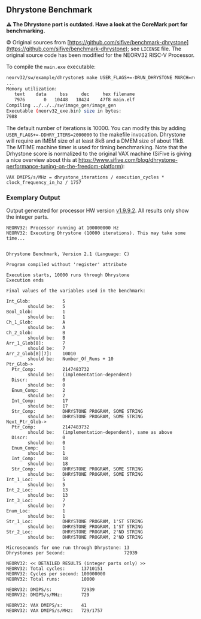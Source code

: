 ## Dhrystone Benchmark

**:warning: The Dhrystone port is outdated. Have a look at the CoreMark port for benchmarking.**

:copyright: Original sources from [https://github.com/sifive/benchmark-dhrystone](https://github.com/sifive/benchmark-dhrystone);
 see `LICENSE` file. The original source code has been modified for the NEORV32 RISC-V Processor.

To compile the `main.exe` executable:

```bash
neorv32/sw/example/dhrystone$ make USER_FLAGS+=-DRUN_DHRYSTONE MARCH=rv32imc_zicsr_zifencei EFFORT=-O2 clean_all exe
...
Memory utilization:
   text    data     bss     dec     hex filename
   7976       0   10448   18424    47f8 main.elf
Compiling ../../../sw/image_gen/image_gen
Executable (neorv32_exe.bin) size in bytes:
7988
```

The default number of iterations is 10000. You can modify this by adding `USER_FLAGS+=-DDHRY_ITERS=2000000` to the makefile invocation.
Dhrystone will require an IMEM size of at least 8kB and a DMEM size of about 11kB. The MTIME machine timer is used for timing benchmarking.
Note that the Drhystone score is normalized to the original VAX machine (SiFive is giving a nice overview
about this at https://www.sifive.com/blog/dhrystone-performance-tuning-on-the-freedom-platform):

```
VAX DMIPS/s/MHz = dhrystone_iterations / execution_cycles * clock_frequency_in_hz / 1757
```

### Exemplary Output

Output generated for processor HW version [v1.9.9.2](https://github.com/stnolting/neorv32/blob/main/CHANGELOG.md).
All results only show the integer parts.

```
NEORV32: Processor running at 100000000 Hz
NEORV32: Executing Dhrystone (10000 iterations). This may take some time...


Dhrystone Benchmark, Version 2.1 (Language: C)

Program compiled without 'register' attribute

Execution starts, 10000 runs through Dhrystone
Execution ends

Final values of the variables used in the benchmark:

Int_Glob:            5
        should be:   5
Bool_Glob:           1
        should be:   1
Ch_1_Glob:           A
        should be:   A
Ch_2_Glob:           B
        should be:   B
Arr_1_Glob[8]:       7
        should be:   7
Arr_2_Glob[8][7]:    10010
        should be:   Number_Of_Runs + 10
Ptr_Glob->
  Ptr_Comp:          2147483732
        should be:   (implementation-dependent)
  Discr:             0
        should be:   0
  Enum_Comp:         2
        should be:   2
  Int_Comp:          17
        should be:   17
  Str_Comp:          DHRYSTONE PROGRAM, SOME STRING
        should be:   DHRYSTONE PROGRAM, SOME STRING
Next_Ptr_Glob->
  Ptr_Comp:          2147483732
        should be:   (implementation-dependent), same as above
  Discr:             0
        should be:   0
  Enum_Comp:         1
        should be:   1
  Int_Comp:          18
        should be:   18
  Str_Comp:          DHRYSTONE PROGRAM, SOME STRING
        should be:   DHRYSTONE PROGRAM, SOME STRING
Int_1_Loc:           5
        should be:   5
Int_2_Loc:           13
        should be:   13
Int_3_Loc:           7
        should be:   7
Enum_Loc:            1
        should be:   1
Str_1_Loc:           DHRYSTONE PROGRAM, 1'ST STRING
        should be:   DHRYSTONE PROGRAM, 1'ST STRING
Str_2_Loc:           DHRYSTONE PROGRAM, 2'ND STRING
        should be:   DHRYSTONE PROGRAM, 2'ND STRING

Microseconds for one run through Dhrystone: 13
Dhrystones per Second:                      72939

NEORV32: << DETAILED RESULTS (integer parts only) >>
NEORV32: Total cycles:      13710151
NEORV32: Cycles per second: 100000000
NEORV32: Total runs:        10000

NEORV32: DMIPS/s:           72939
NEORV32: DMIPS/s/MHz:       729

NEORV32: VAX DMIPS/s:       41
NEORV32: VAX DMIPS/s/MHz:   729/1757
```
